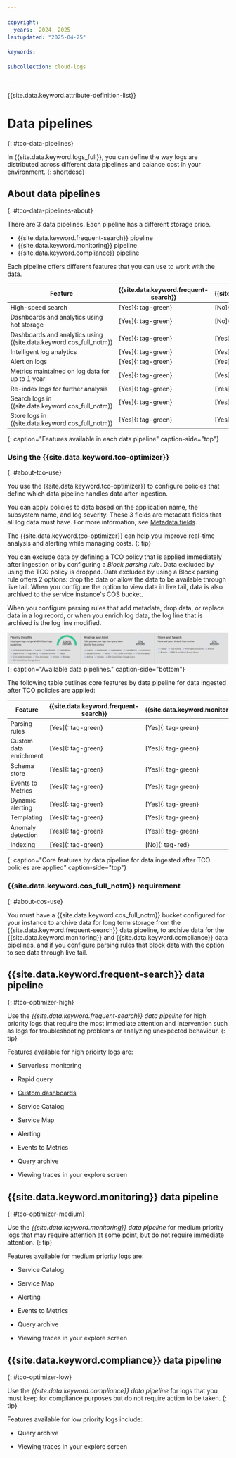 ```yaml
---

copyright:
  years:  2024, 2025
lastupdated: "2025-04-25"

keywords:

subcollection: cloud-logs

---
```


{{site.data.keyword.attribute-definition-list}}

# Data pipelines
{: #tco-data-pipelines}

In {{site.data.keyword.logs_full}}, you can define the way logs are distributed across different data pipelines and balance cost in your environment.
{: shortdesc}


## About data pipelines
{: #tco-data-pipelines-about}

There are 3 data pipelines. Each pipeline has a different storage price.

- {{site.data.keyword.frequent-search}} pipeline
- {{site.data.keyword.monitoring}} pipeline
- {{site.data.keyword.compliance}} pipeline

Each pipeline offers different features that you can use to work with the data.

| Feature                    | {{site.data.keyword.frequent-search}} | {{site.data.keyword.monitoring}}      | {{site.data.keyword.compliance}}      |
|----------------------------|----------------------------|----------------------------|----------------------------|
| High-speed search               | [Yes]{: tag-green} | [No]{: tag-red} | [No]{: tag-red} |
| Dashboards and analytics using hot storage              | [Yes]{: tag-green} | [No]{: tag-red} | [No]{: tag-red} |
| Dashboards and analytics using {{site.data.keyword.cos_full_notm}}              | [Yes]{: tag-green} | [Yes]{: tag-green} | [No]{: tag-red} |
| Intelligent log analytics           | [Yes]{: tag-green} | [Yes]{: tag-green} | [No]{: tag-red} |
| Alert on logs           | [Yes]{: tag-green} | [Yes]{: tag-green} | [No]{: tag-red} |
| Metrics maintained on log data for up to 1 year        | [Yes]{: tag-green} | [Yes]{: tag-green} | [No]{: tag-red} |
| Re-index logs for further analysis        | [Yes]{: tag-green} | [Yes]{: tag-green} | [Yes]{: tag-green} |
| Search logs in {{site.data.keyword.cos_full_notm}}        | [Yes]{: tag-green} | [Yes]{: tag-green} | [Yes]{: tag-green} |
| Store logs in {{site.data.keyword.cos_full_notm}}        | [Yes]{: tag-green} | [Yes]{: tag-green} | [Yes]{: tag-green} |
{: caption="Features available in each data pipeline" caption-side="top"}

### Using the {{site.data.keyword.tco-optimizer}}
{: #about-tco-use}

You use the {{site.data.keyword.tco-optimizer}} to configure policies that define which data pipeline handles data after ingestion.

You can apply policies to data based on the application name, the subsystem name, and log severity. These 3 fields are metadata fields that all log data must have. For more information, see [Metadata fields](/docs/cloud-logs?topic=cloud-logs-metadata).

The {{site.data.keyword.tco-optimizer}} can help you improve real-time analysis and alerting while managing costs. {: tip}

You can exclude data by defining a TCO policy that is applied immediately after ingestion or by configuring a *Block parsing rule*. Data excluded by using the TCO policy is dropped. Data excluded by using a Block parsing rule offers 2 options: drop the data or allow the data to be available through live tail. When you configure the option to view data in live tail, data is also archived to the service instance's COS bucket.

When you configure parsing rules that add metadata, drop data, or replace data in a log record, or when you enrich log data, the log line that is archived is the log line modified.

![The image shows the different available data pipelines.](images/tco_optimizer.png){: caption="Available data pipelines." caption-side="bottom"}

The following table outlines core features by data pipeline for data ingested after TCO policies are applied:

| Feature                    | {{site.data.keyword.frequent-search}} | {{site.data.keyword.monitoring}}      | {{site.data.keyword.compliance}}      |
|----------------------------|----------------------------|----------------------------|----------------------------|
| Parsing rules              | [Yes]{: tag-green} | [Yes]{: tag-green} | [Yes]{: tag-green} |
| Custom data enrichment     | [Yes]{: tag-green} | [Yes]{: tag-green} | [Yes]{: tag-green} |
| Schema store               | [Yes]{: tag-green} | [Yes]{: tag-green} | [Yes]{: tag-green} |
| Events to Metrics             | [Yes]{: tag-green} | [Yes]{: tag-green} | [No]{: tag-red} |
| Dynamic alerting           | [Yes]{: tag-green} | [Yes]{: tag-green} | [No]{: tag-red} |
| Templating                 | [Yes]{: tag-green} | [Yes]{: tag-green} | [No]{: tag-red} |
| Anomaly detection          | [Yes]{: tag-green} | [Yes]{: tag-green} | [No]{: tag-red} |
| Indexing                   | [Yes]{: tag-green} | [No]{: tag-red} | [No]{: tag-red} |
{: caption="Core features by data pipeline for data ingested after TCO policies are applied" caption-side="top"}

### {{site.data.keyword.cos_full_notm}} requirement
{: #about-cos-use}

You must have a {{site.data.keyword.cos_full_notm}} bucket configured for your instance to archive data for long term storage from the {{site.data.keyword.frequent-search}} data pipeline, to archive data for the {{site.data.keyword.monitoring}} and {{site.data.keyword.compliance}} data pipelines, and if you configure parsing rules that block data with the option to see data through live tail.


## {{site.data.keyword.frequent-search}} data pipeline
{: #tco-optimizer-high}


Use the *{{site.data.keyword.frequent-search}} data pipeline* for high priority logs that require the most immediate attention and intervention such as logs for troubleshooting problems or analyzing unexpected behaviour.
{: tip}


Features available for high prioirty logs are:

* Serverless monitoring

* Rapid query

* [Custom dashboards](/docs/cloud-logs?topic=cloud-logs-create_dashboards)

* Service Catalog

* Service Map

* Alerting

* Events to Metrics

* Query archive

* Viewing traces in your explore screen

## {{site.data.keyword.monitoring}} data pipeline
{: #tco-optimizer-medium}


Use the *{{site.data.keyword.monitoring}} data pipeline* for medium priority logs that may require attention at some point, but do not require immediate attention.
{: tip}

Features available for medium priority logs are:

- Service Catalog

- Service Map

- Alerting

- Events to Metrics

- Query archive

- Viewing traces in your explore screen

## {{site.data.keyword.compliance}} data pipeline
{: #tco-optimizer-low}

Use the *{{site.data.keyword.compliance}} data pipeline* for logs that you must keep for compliance purposes but do not require action to be taken.
{: tip}


Features available for low priority logs include:

- Query archive

- Viewing traces in your explore screen
